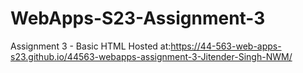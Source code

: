 # WebApps-S23-Assignment-3
Assignment 3 - Basic HTML
Hosted at:https://44-563-web-apps-s23.github.io/44563-webapps-assignment-3-Jitender-Singh-NWM/